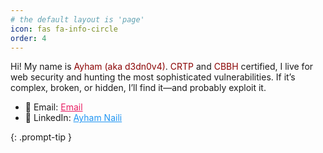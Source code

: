 ```yaml
---
# the default layout is 'page'
icon: fas fa-info-circle
order: 4
---
```


Hi! My name is <span style="color: #8A0303;">Ayham (aka d3dn0v4)</span>. <span style="color: #8A0303;">CRTP</span> and <span style="color: #8A0303;">CBBH</span> certified, I live for web security and hunting the most sophisticated vulnerabilities. If it’s complex, broken, or hidden, I’ll find it—and probably exploit it.


- 📧 Email: <a href="mailto:ayham.naili@edu.isetcom.tn" style="color:#E91E63;">Email</a>  
- 🔗 LinkedIn: <a href="https://www.linkedin.com/in/ayham-naili" style="color:#2196F3;">Ayham Naili</a>

{: .prompt-tip }
